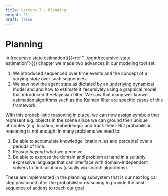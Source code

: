 ```yaml
---
title: Lecture 7 - Planning
weight: 91
draft: false
---
```

# Planning

In [recursive state estimation]({{<ref "../pgm/recursive-state-estimation">}}) chapter we made two advances in our modeling tool set:

1. We introduced sequenced over time events and the concept of a varying _state_ over such sequences.  
2. We saw how the agent state as dictated by an underlying dynamical model and and how to estimate it recursively using a graphical model that introduced the Bayesian filter. We saw that many well known estimation algorithms such as the Kalman filter are specific cases of this framework. 

With this probabilistic reasoning in place, we can now assign symbols that represent e.g. objects in the scene since we can ground their unique attributes (e.g. location, embeddings) and track them. But probabilistic reasoning is not enough. In many problems we need to: 

1. Be able to accumulate knowledge (static rules and percepts) over a periods of time. 
2. Reason _beyond_ what we perceive.
3. Be able to express the domain and problem at hand in a suitably expressive language that can interface with domain-independent solvers to find solutions (usually via search algorithms). 

These are implemented in the planning subsystem that is our next logical step positioned after the probabilistic reasoning to provide the best sequence of actions to reach our goal.